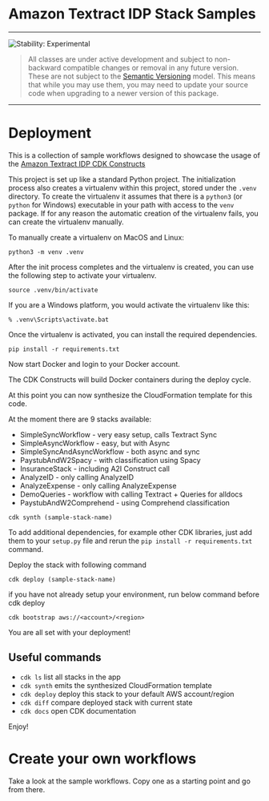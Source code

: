 # Amazon Textract IDP Stack Samples
<!--BEGIN STABILITY BANNER-->

---

![Stability: Experimental](https://img.shields.io/badge/stability-Experimental-important.svg?style=for-the-badge)

> All classes are under active development and subject to non-backward compatible changes or removal in any
> future version. These are not subject to the [Semantic Versioning](https://semver.org/) model.
> This means that while you may use them, you may need to update your source code when upgrading to a newer version of this package.

---
<!--END STABILITY BANNER-->

# Deployment

This is a collection of sample workflows designed to showcase the usage of the [Amazon Textract IDP CDK Constructs](https://github.com/aws-samples/amazon-textract-idp-cdk-constructs/)

This project is set up like a standard Python project.  The initialization
process also creates a virtualenv within this project, stored under the `.venv`
directory.  To create the virtualenv it assumes that there is a `python3`
(or `python` for Windows) executable in your path with access to the `venv`
package. If for any reason the automatic creation of the virtualenv fails,
you can create the virtualenv manually.

To manually create a virtualenv on MacOS and Linux:

```
python3 -m venv .venv
```

After the init process completes and the virtualenv is created, you can use the following
step to activate your virtualenv.

```
source .venv/bin/activate
```

If you are a Windows platform, you would activate the virtualenv like this:

```
% .venv\Scripts\activate.bat
```

Once the virtualenv is activated, you can install the required dependencies.

```
pip install -r requirements.txt
```

Now start Docker and login to your Docker account.

The CDK Constructs will build Docker containers during the deploy cycle. 

At this point you can now synthesize the CloudFormation template for this code.

At the moment there are 9 stacks available:

* SimpleSyncWorkflow - very easy setup, calls Textract Sync
* SimpleAsyncWorkflow - easy, but with Async
* SimpleSyncAndAsyncWorkflow  - both async and sync
* PaystubAndW2Spacy - with classification using Spacy
* InsuranceStack - including A2I Construct call
* AnalyzeID - only calling AnalyzeID
* AnalyzeExpense - only calling AnalyzeExpense
* DemoQueries - workflow with calling Textract + Queries for alldocs
* PaystubAndW2Comprehend - using Comprehend classification

```
cdk synth (sample-stack-name)
```

To add additional dependencies, for example other CDK libraries, just add
them to your `setup.py` file and rerun the `pip install -r requirements.txt`
command.

Deploy the stack with following command
```
cdk deploy (sample-stack-name)
```

if you have not already setup your environment, run below command before cdk deploy
```
cdk bootstrap aws://<account>/<region>
```

You are all set with your deployment!

## Useful commands

 * `cdk ls`          list all stacks in the app
 * `cdk synth`       emits the synthesized CloudFormation template
 * `cdk deploy`      deploy this stack to your default AWS account/region
 * `cdk diff`        compare deployed stack with current state
 * `cdk docs`        open CDK documentation

Enjoy!

# Create your own workflows

Take a look at the sample workflows. Copy one as a starting point and go from there.

